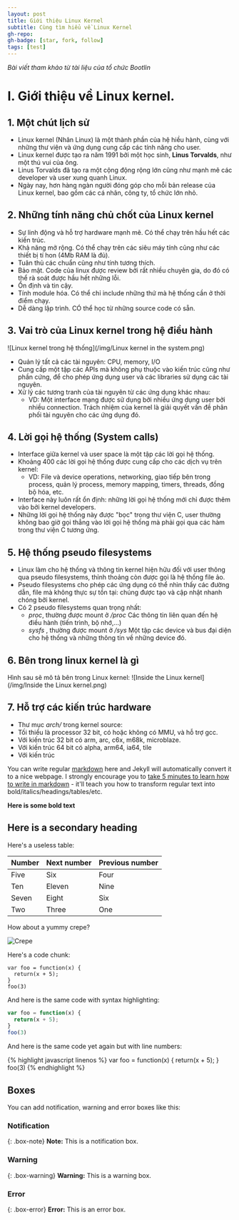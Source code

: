 ```yaml
---
layout: post
title: Giới thiệu Linux Kernel
subtitle: Cùng tìm hiểu về Linux Kernel
gh-repo: 
gh-badge: [star, fork, follow]
tags: [test]
---
```


_Bài viết tham khảo từ tài liệu của tổ chức Bootlin_
# I. Giới thiệu về Linux kernel.

## 1. Một chút lịch sử
  * Linux kernel (Nhân Linux) là một thành phần của hệ hiều hành, cùng với những thư viện và ứng dụng cung cấp các tính năng cho user.
  * Linux kernel được tạo ra năm 1991 bởi một học sinh, **Linus Torvalds**, như một thú vui của ông.
  * Linus Torvalds đã tạo ra một cộng động rộng lớn cũng như mạnh mẽ các developer và user xung quanh Linux.
  * Ngày nay, hơn hàng ngàn người đóng góp cho mỗi bản release của Linux kernel, bao gồm các cá nhân, công ty, tổ chức lớn nhỏ.

## 2. Những tính năng chủ chốt của Linux kernel
  * Sự linh động và hỗ trợ hardware mạnh mẽ. Có thể chạy trên hầu hết các kiến trúc.
  * Khả năng mở rộng. Có thể chạy trên các siêu máy tính cũng như các thiết bị tí hon (4Mb RAM là đủ).
  * Tuân thủ các chuẩn cũng như tính tương thích.
  * Bảo mật. Code của linux được review bởi rất nhiều chuyên gia, do đó có thể rà soát được hầu hết những lỗi.
  * Ổn định và tin cậy.
  * Tính module hóa. Có thể chỉ include những thứ mà hệ thống cần ở thời điểm chạy.
  * Dễ  dàng lập trình. CÓ thể học từ những source code có sẵn. 

## 3. Vai trò của Linux kernel trong hệ điều hành
  ![Linux kernel trong hệ thống](/img/Linux kernel in the system.png)

  * Quản lý tất cả các tài nguyên: CPU, memory, I/O
  * Cung cấp một tập các APIs mà không phụ thuộc vào kiến trúc cũng như phần cứng, để cho phép ứng dụng user và các libraries sử dụng các tài nguyên.
  * Xử lý các tương tranh của tài nguyên từ các ứng dụng khác nhau:
    * VD: Một interface mạng được sử dụng bởi nhiều ứng dụng user bởi nhiều connection. Trách nhiệm của kernel là giải quyết vấn đề phân phối tài nguyên cho các ứng dụng đó.

## 4. Lời gọi hệ thống (System calls)
  * Interface giữa kernel và user space là một tập các lời gọi hệ thống.
  * Khoảng 400 các lời gọi hệ thống được cung cấp cho các dịch vụ trên kernel:
    * VD: File và device operations, networking, giao tiếp bên trong process, quản lý process, memory mapping, timers, threads, đồng bộ hóa, etc.
  * Interface này luôn rất ổn định: những lời gọi hệ thống mới chỉ được thêm vào bởi kernel developers.
  * Những lời gọi hệ thống này được "bọc" trong thư viện C, user thường không bao giờ gọi thẳng vào lời gọi hệ thống mà phải gọi qua các hàm trong thư viện C tương ứng.

## 5. Hệ thống pseudo filesystems
  * Linux làm cho hệ thống và thông tin kernel hiện hữu đối với user thông qua pseudo filesystems, thỉnh thoảng còn được gọi là hệ thống file ảo.
  * Pseudo filesystems cho phép các ứng dụng có thể nhìn thấy các đường dẫn, file mà không thực sự tồn tại: chúng được tạo và cập nhật nhanh chóng bởi kernel.
  * Có 2 pseudo filesystems quan trọng nhất:
    * _proc_, thường được mount ở _/proc_
    Các thông tin liên quan đến hệ điều hành (tiến trình, bộ nhớ,...)
    * _sysfs_ , thường được mount ở _/sys_
    Một tập các device và bus đại diện cho hệ thống và những thông tin về những device đó.

## 6. Bên trong linux kernel là gì
  Hình sau sẽ mô tả bên trong Linux kernel:
   ![Inside the Linux kernel](/img/Inside the Linux kernel.png)

## 7. Hỗ trợ các kiến trúc hardware
  * Thư mục _arch/_ trong kernel source:
  * Tối thiểu là processor 32 bit, có hoặc không có MMU, và hỗ trợ gcc.
  * Với kiến trúc 32 bit có arm, arc, c6x, m68k, microblaze.
  * Với kiến trúc 64 bit có alpha, arm64, ia64, tile
  * Với kiến trúc


You can write regular [markdown](http://markdowntutorial.com/) here and Jekyll will automatically convert it to a nice webpage.  I strongly encourage you to [take 5 minutes to learn how to write in markdown](http://markdowntutorial.com/) - it'll teach you how to transform regular text into bold/italics/headings/tables/etc.

**Here is some bold text**

## Here is a secondary heading

Here's a useless table:

| Number | Next number | Previous number |
| :------ |:--- | :--- |
| Five | Six | Four |
| Ten | Eleven | Nine |
| Seven | Eight | Six |
| Two | Three | One |


How about a yummy crepe?

![Crepe](http://s3-media3.fl.yelpcdn.com/bphoto/cQ1Yoa75m2yUFFbY2xwuqw/348s.jpg)

Here's a code chunk:

~~~
var foo = function(x) {
  return(x + 5);
}
foo(3)
~~~

And here is the same code with syntax highlighting:

```javascript
var foo = function(x) {
  return(x + 5);
}
foo(3)
```

And here is the same code yet again but with line numbers:

{% highlight javascript linenos %}
var foo = function(x) {
  return(x + 5);
}
foo(3)
{% endhighlight %}

## Boxes
You can add notification, warning and error boxes like this:

### Notification

{: .box-note}
**Note:** This is a notification box.

### Warning

{: .box-warning}
**Warning:** This is a warning box.

### Error

{: .box-error}
**Error:** This is an error box.
